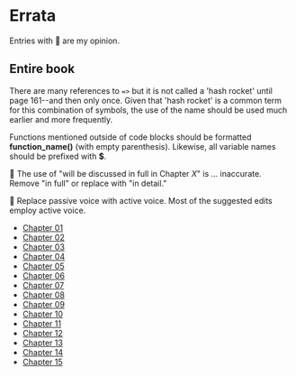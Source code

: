 # Errata

Entries with :notebook: are my opinion.

## Entire book

There are many references to `=>` but it is not called a 'hash rocket' until page 161--and then only once. Given that 'hash rocket' is a common term for this combination of symbols, the use of the name should be used much earlier and more frequently.

Functions mentioned outside of code blocks should be formatted **function_name()** (with empty parenthesis). Likewise, all variable names should be prefixed with **$**.

:notebook: The use of "will be discussed in full in Chapter *X*" is ... inaccurate. Remove "in full" or replace with "in detail."

:notebook: Replace passive voice with active voice. Most of the suggested edits employ active voice.

- [Chapter 01](ERRATA/chapter_01.md)
- [Chapter 02](ERRATA/chapter_02.md)
- [Chapter 03](ERRATA/chapter_03.md)
- [Chapter 04](ERRATA/chapter_04.md)
- [Chapter 05](ERRATA/chapter_05.md)
- [Chapter 06](ERRATA/chapter_06.md)
- [Chapter 07](ERRATA/chapter_07.md)
- [Chapter 08](ERRATA/chapter_08.md)
- [Chapter 09](ERRATA/chapter_09.md)
- [Chapter 10](ERRATA/chapter_10.md)
- [Chapter 11](ERRATA/chapter_11.md)
- [Chapter 12](ERRATA/chapter_12.md)
- [Chapter 13](ERRATA/chapter_13.md)
- [Chapter 14](ERRATA/chapter_14.md)
- [Chapter 15](ERRATA/chapter_15.md)

